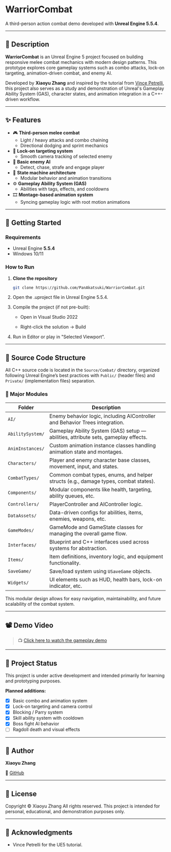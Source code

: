 # WarriorCombat

A third-person action combat demo developed with **Unreal Engine 5.5.4**.

---

## 🧾 Description

**WarriorCombat** is an Unreal Engine 5 project focused on building responsive melee combat mechanics with modern design patterns. This prototype explores core gameplay systems such as combo attacks, lock-on targeting, animation-driven combat, and enemy AI.

Developed by **Xiaoyu Zhang** and inspired by the tutorial from [Vince Petrelli](https://www.udemy.com/course/unreal-engine-5-advanced-action-rpg/), this project also serves as a study and demonstration of Unreal's Gameplay Ability System (GAS), character states, and animation integration in a C++-driven workflow.

---

## ✨ Features

- 🎮 **Third-person melee combat**
  - Light / heavy attacks and combo chaining
  - Directional dodging and sprint mechanics
- 🎯 **Lock-on targeting system**
  - Smooth camera tracking of selected enemy
- 🤖 **Basic enemy AI**
  - Detect, chase, strafe and engage player
- 🧠 **State machine architecture**
  - Modular behavior and animation transitions
- ⚙️ **Gameplay Ability System (GAS)**
  - Abilities with tags, effects, and cooldowns
- 🎞️ **Montage-based animation system**
  - Syncing gameplay logic with root motion animations

---

## 🚀 Getting Started

### Requirements
- Unreal Engine **5.5.4**
- Windows 10/11

### How to Run

1. **Clone the repository**

   ```bash
   git clone https://github.com/PanAkatsuki/WarriorCombat.git
   ```
   
2. Open the .uproject file in Unreal Engine 5.5.4.

3. Compile the project (if not pre-built):

   - Open in Visual Studio 2022

   - Right-click the solution → Build

4. Run in Editor or play in "Selected Viewport".

---

## 📁 Source Code Structure

All C++ source code is located in the `Source/Combat/` directory, organized following Unreal Engine’s best practices with `Public/` (header files) and `Private/` (implementation files) separation.

### 🔧 Major Modules

| Folder              | Description |
|---------------------|-------------|
| `AI/`               | Enemy behavior logic, including AIController and Behavior Trees integration. |
| `AbilitySystem/`    | Gameplay Ability System (GAS) setup — abilities, attribute sets, gameplay effects. |
| `AnimInstances/`    | Custom animation instance classes handling animation state and montages. |
| `Characters/`       | Player and enemy character base classes, movement, input, and states. |
| `CombatTypes/`      | Common combat types, enums, and helper structs (e.g., damage types, combat states). |
| `Components/`       | Modular components like health, targeting, ability queues, etc. |
| `Controllers/`      | PlayerController and AIController logic. |
| `DataAssets/`       | Data-driven configs for abilities, items, enemies, weapons, etc. |
| `GameModes/`        | GameMode and GameState classes for managing the overall game flow. |
| `Interfaces/`       | Blueprint and C++ interfaces used across systems for abstraction. |
| `Items/`            | Item definitions, inventory logic, and equipment functionality. |
| `SaveGame/`         | Save/load system using `USaveGame` objects. |
| `Widgets/`          | UI elements such as HUD, health bars, lock-on indicator, etc. |

This modular design allows for easy navigation, maintainability, and future scalability of the combat system.

---

## 📽️ Demo Video

> 📺 [Click here to watch the gameplay demo](https://drive.google.com/file/d/15AV7upSPgC-2KwE8FYTRmf1fMd0WODi0/view?usp=sharing)

---

## 🚧 Project Status

This project is under active development and intended primarily for learning and prototyping purposes.

**Planned additions:**
- [x] Basic combo and animation system
- [x] Lock-on targeting and camera control
- [x] Blocking / Parry system
- [x] Skill ability system with cooldown
- [x] Boss fight AI behavior
- [ ] Ragdoll death and visual effects

---

## 👤 Author

**Xiaoyu Zhang**  
 
🔗 [GitHub](https://github.com/PanAkatsuki)

---

## 📜 License

Copyright © Xiaoyu Zhang
All rights reserved.
This project is intended for personal, educational, and demonstration purposes only.

---

## 🙏 Acknowledgments

- Vince Petrelli for the UE5 tutorial.